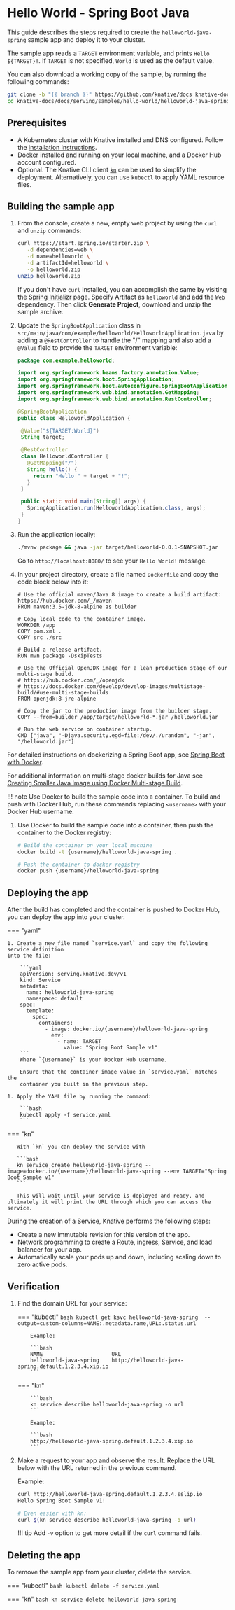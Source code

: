 # Hello World - Spring Boot Java

This guide describes the steps required to create the `helloworld-java-spring` sample app and deploy it to your cluster.

The sample app reads a `TARGET` environment variable, and prints `Hello ${TARGET}!`. If `TARGET` is not specified, `World` is used as the default value.

You can also download a working copy of the sample, by running the following commands:

```bash
git clone -b "{{ branch }}" https://github.com/knative/docs knative-docs
cd knative-docs/docs/serving/samples/hello-world/helloworld-java-spring
```

## Prerequisites

- A Kubernetes cluster with Knative installed and DNS configured. Follow the
  [installation instructions](../../../../install/).
- [Docker](https://www.docker.com) installed and running on your local machine, and a Docker Hub account configured.
- Optional. The Knative CLI client [`kn`](https://github.com/knative/client/releases) can be used to simplify the deployment. Alternatively, you can use `kubectl` to apply YAML resource files.

## Building the sample app

1. From the console, create a new, empty web project by using the `curl` and `unzip`
   commands:

    ```bash
    curl https://start.spring.io/starter.zip \
       -d dependencies=web \
       -d name=helloworld \
       -d artifactId=helloworld \
       -o helloworld.zip
    unzip helloworld.zip
    ```

    If you don't have `curl` installed, you can accomplish the same by visiting the
    [Spring Initializr](https://start.spring.io/) page. Specify Artifact as
    `helloworld` and add the `Web` dependency. Then click **Generate Project**,
    download and unzip the sample archive.

1. Update the `SpringBootApplication` class in
   `src/main/java/com/example/helloworld/HelloworldApplication.java` by adding a
   `@RestController` to handle the "/" mapping and also add a `@Value` field to
   provide the `TARGET` environment variable:

    ```java
    package com.example.helloworld;

    import org.springframework.beans.factory.annotation.Value;
    import org.springframework.boot.SpringApplication;
    import org.springframework.boot.autoconfigure.SpringBootApplication;
    import org.springframework.web.bind.annotation.GetMapping;
    import org.springframework.web.bind.annotation.RestController;

    @SpringBootApplication
    public class HelloworldApplication {

     @Value("${TARGET:World}")
     String target;

     @RestController
     class HelloworldController {
       @GetMapping("/")
       String hello() {
         return "Hello " + target + "!";
       }
     }

     public static void main(String[] args) {
       SpringApplication.run(HelloworldApplication.class, args);
     }
    }
    ```

1. Run the application locally:

    ```bash
    ./mvnw package && java -jar target/helloworld-0.0.1-SNAPSHOT.jar
    ```

    Go to `http://localhost:8080/` to see your `Hello World!` message.

1. In your project directory, create a file named `Dockerfile` and copy the code block below into it:

    ```docker
    # Use the official maven/Java 8 image to create a build artifact: https://hub.docker.com/_/maven
    FROM maven:3.5-jdk-8-alpine as builder

    # Copy local code to the container image.
    WORKDIR /app
    COPY pom.xml .
    COPY src ./src

    # Build a release artifact.
    RUN mvn package -DskipTests

    # Use the Official OpenJDK image for a lean production stage of our multi-stage build.
    # https://hub.docker.com/_/openjdk
    # https://docs.docker.com/develop/develop-images/multistage-build/#use-multi-stage-builds
    FROM openjdk:8-jre-alpine

    # Copy the jar to the production image from the builder stage.
    COPY --from=builder /app/target/helloworld-*.jar /helloworld.jar

    # Run the web service on container startup.
    CMD ["java", "-Djava.security.egd=file:/dev/./urandom", "-jar", "/helloworld.jar"]

    ```
For detailed instructions on dockerizing a Spring Boot app, see [Spring Boot with Docker](https://spring.io/guides/gs/spring-boot-docker/).

For additional information on multi-stage docker builds for Java see [Creating Smaller Java Image using Docker Multi-stage Build](http://blog.arungupta.me/smaller-java-image-docker-multi-stage-build/).

!!! note
    Use Docker to build the sample code into a container. To build and push with Docker Hub, run these commands replacing `<username>` with your Docker Hub username.

1. Use Docker to build the sample code into a container, then push the container to the Docker registry:

    ```bash
    # Build the container on your local machine
    docker build -t {username}/helloworld-java-spring .

    # Push the container to docker registry
    docker push {username}/helloworld-java-spring
    ```
## Deploying the app

After the build has completed and the container is pushed to Docker Hub, you can deploy the app into your cluster.


=== "yaml"

    1. Create a new file named `service.yaml` and copy the following service definition
    into the file:

        ```yaml
        apiVersion: serving.knative.dev/v1
        kind: Service
        metadata:
          name: helloworld-java-spring
          namespace: default
        spec:
          template:
            spec:
              containers:
                - image: docker.io/{username}/helloworld-java-spring
                  env:
                    - name: TARGET
                      value: "Spring Boot Sample v1"
        ```
        Where `{username}` is your Docker Hub username.

        Ensure that the container image value in `service.yaml` matches the
        container you built in the previous step.

    1. Apply the YAML file by running the command:

        ```bash
        kubectl apply -f service.yaml
        ```

=== "kn"

       With `kn` you can deploy the service with

       ```bash
       kn service create helloworld-java-spring --image=docker.io/{username}/helloworld-java-spring --env TARGET="Spring Boot Sample v1"
       ```

       This will wait until your service is deployed and ready, and ultimately it will print the URL through which you can access the service.

During the creation of a Service, Knative performs the following steps:

- Create a new immutable revision for this version of the app.
- Network programming to create a Route, ingress, Service, and load balancer for your app.
- Automatically scale your pods up and down, including scaling down to zero active pods.

## Verification

1. Find the domain URL for your service:

    === "kubectl"
           ```bash
           kubectl get ksvc helloworld-java-spring  --output=custom-columns=NAME:.metadata.name,URL:.status.url
           ```

           Example:

           ```bash
           NAME                      URL
           helloworld-java-spring    http://helloworld-java-spring.default.1.2.3.4.xip.io
           ```


    === "kn"

           ```bash
           kn service describe helloworld-java-spring -o url
           ```

           Example:

           ```bash
           http://helloworld-java-spring.default.1.2.3.4.xip.io
           ```

1. Make a request to your app and observe the result. Replace
   the URL below with the URL returned in the previous command.

    Example:

    ```bash
    curl http://helloworld-java-spring.default.1.2.3.4.sslip.io
    Hello Spring Boot Sample v1!

    # Even easier with kn:
    curl $(kn service describe helloworld-java-spring -o url)
    ```

    !!! tip
        Add `-v` option to get more detail if the `curl` command fails.

## Deleting the app

To remove the sample app from your cluster, delete the service.

=== "kubectl"
    ```bash
    kubectl delete -f service.yaml
    ```

=== "kn"
    ```bash
    kn service delete helloworld-java-spring
    ```
